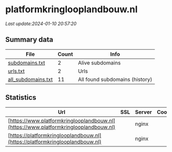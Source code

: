# platformkringlooplandbouw.nl
*Last update:2024-01-10 20:57:20*
## Summary data
| File       | Count | Info |
|------------|-------|------|
|[subdomains.txt](/data/platformkringlooplandbouw/subdomains.txt)|2|Alive subdomains|
|[urls.txt](/data/platformkringlooplandbouw/urls.txt)|2|Urls|
|[all_subdomains.txt](/data/platformkringlooplandbouw/all_subdomains.txt)|11|All found subdomains (history)|
## Statistics
| Url | SSL | Server | Cookie | HSTS | CSP | XFO | XXP | RP | Tech |
|------------|-------|------|------|------|------|------|------|------|------|
|[https://www.platformkringlooplandbouw.nl](https://www.platformkringlooplandbouw.nl)| |nginx| |:white_check_mark: |:warning: |:white_check_mark: |:white_check_mark: |:white_check_mark: ||
|[https://platformkringlooplandbouw.nl](https://platformkringlooplandbouw.nl)| |nginx| |:white_check_mark: |:warning: |:white_check_mark: |:white_check_mark: |:white_check_mark: ||